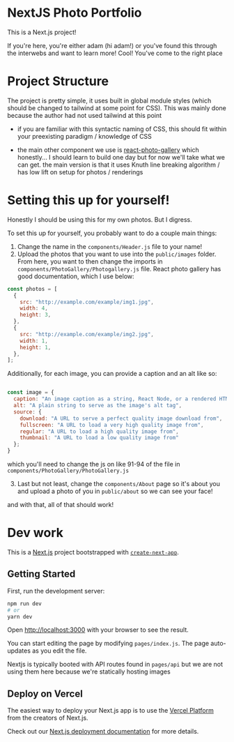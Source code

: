 # NextJS Photo Portfolio

This is a Next.js project!

If you're here, you're either adam (hi adam!) or you've found this through the interwebs and want to learn more! Cool! You've come to the right place

# Project Structure

The project is pretty simple, it uses built in global module styles (which should be changed to tailwind at some point for CSS). This was mainly done because the author had not used tailwind at this point

- if you are familiar with this syntactic naming of CSS, this should fit within your preexisting paradigm / knowledge of CSS

- the main other component we use is [react-photo-gallery](https://www.npmjs.com/package/react-photo-gallery) which honestly... I should learn to build one day but for now we'll take what we can get. the main version is that it uses Knuth line breaking algorithm / has low lift on setup for photos / renderings

# Setting this up for yourself!

Honestly I should be using this for my own photos. But I digress.

To set this up for yourself, you probably want to do a couple main things:

1. Change the name in the `components/Header.js` file to your name!
2. Upload the photos that you want to use into the `public/images` folder. From here, you want to then change the imports in `components/PhotoGallery/Photogallery.js` file. React photo gallery has good documentation, which I use below:

```js
const photos = [
  {
    src: "http://example.com/example/img1.jpg",
    width: 4,
    height: 3,
  },
  {
    src: "http://example.com/example/img2.jpg",
    width: 1,
    height: 1,
  },
];
```

Additionally, for each image, you can provide a caption and an alt like so:

```js

const image = {
  caption: "An image caption as a string, React Node, or a rendered HTML string",
  alt: "A plain string to serve as the image's alt tag",
  source: {
    download: "A URL to serve a perfect quality image download from",
    fullscreen: "A URL to load a very high quality image from",
    regular: "A URL to load a high quality image from",
    thumbnail: "A URL to load a low quality image from"
  };
}

```

which you'll need to change the js on like 91-94 of the file in `components/PhotoGallery/PhotoGallery.js`

3. Last but not least, change the `components/About` page so it's about you and upload a photo of you in `public/about` so we can see your face!

and with that, all of that should work!

# Dev work

This is a [Next.js](https://nextjs.org/) project bootstrapped with [`create-next-app`](https://github.com/vercel/next.js/tree/canary/packages/create-next-app).

## Getting Started

First, run the development server:

```bash
npm run dev
# or
yarn dev
```

Open [http://localhost:3000](http://localhost:3000) with your browser to see the result.

You can start editing the page by modifying `pages/index.js`. The page auto-updates as you edit the file.

Nextjs is typically booted with API routes found in `pages/api` but we are not using them here because we're statically hosting images

## Deploy on Vercel

The easiest way to deploy your Next.js app is to use the [Vercel Platform](https://vercel.com/new?utm_medium=default-template&filter=next.js&utm_source=create-next-app&utm_campaign=create-next-app-readme) from the creators of Next.js.

Check out our [Next.js deployment documentation](https://nextjs.org/docs/deployment) for more details.
